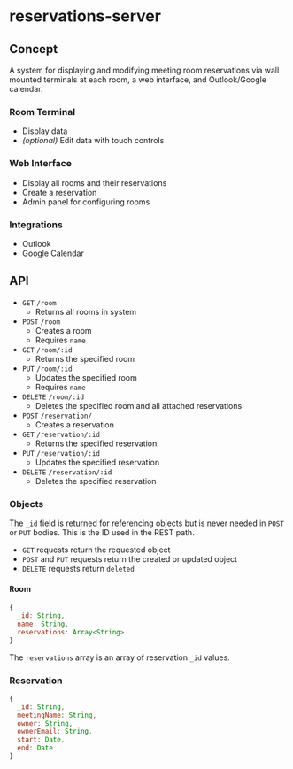 # reservations-server

## Concept

A system for displaying and modifying meeting room reservations via wall mounted terminals at each room, a web interface, and Outlook/Google calendar.

### Room Terminal

* Display data
* *(optional)* Edit data with touch controls

### Web Interface

* Display all rooms and their reservations
* Create a reservation
* Admin panel for configuring rooms

### Integrations

* Outlook
* Google Calendar

## API

* `GET` `/room`
  * Returns all rooms in system
* `POST` `/room`
  * Creates a room
  * Requires `name`
* `GET` `/room/:id`
  * Returns the specified room
* `PUT` `/room/:id`
  * Updates the specified room
  * Requires `name`
* `DELETE` `/room/:id`
  * Deletes the specified room and all attached reservations
* `POST` `/reservation/`
  * Creates a reservation
* `GET` `/reservation/:id`
  * Returns the specified reservation
* `PUT` `/reservation/:id`
  * Updates the specified reservation
* `DELETE` `/reservation/:id`
  * Deletes the specified reservation

### Objects

The `_id` field is returned for referencing objects but is never needed in `POST` or `PUT` bodies. This is the ID used in the REST path.

* `GET` requests return the requested object
* `POST` and `PUT` requests return the created or updated object
* `DELETE` requests return `deleted`

#### Room

```js
{
  _id: String,
  name: String,
  reservations: Array<String>
}
```

The `reservations` array is an array of reservation `_id` values.

### Reservation

```js
{
  _id: String,
  meetingName: String,
  owner: String,
  ownerEmail: String,
  start: Date,
  end: Date
}
```
